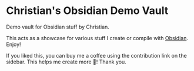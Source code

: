 # Christian's Obsidian Demo Vault
 Demo vault for Obsidian stuff by Christian.

 This acts as a showcase for various stuff I create or compile with [Obsidian](https://obsidian.md). Enjoy!

If you liked this, you can buy me a coffee using the contribution link on the sidebar. This helps me create more 🚀! Thank you.